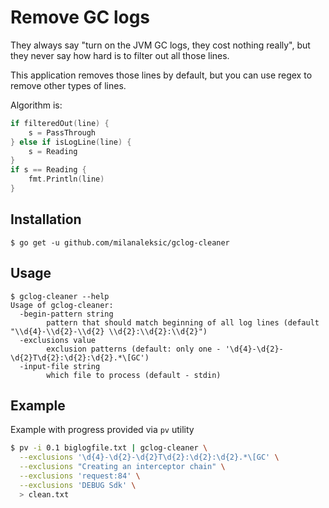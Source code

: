 # Remove GC logs

They always say "turn on the JVM GC logs, they cost nothing really", but they never say how hard is to filter out
all those lines.

This application removes those lines by default, but you can use regex to remove other types of lines.

Algorithm is:

```go
if filteredOut(line) {
    s = PassThrough
} else if isLogLine(line) {
    s = Reading
}
if s == Reading {
    fmt.Println(line)
}
```

## Installation

```
$ go get -u github.com/milanaleksic/gclog-cleaner
```

## Usage

```
$ gclog-cleaner --help
Usage of gclog-cleaner:
  -begin-pattern string
        pattern that should match beginning of all log lines (default "\\d{4}-\\d{2}-\\d{2} \\d{2}:\\d{2}:\\d{2}")
  -exclusions value
        exclusion patterns (default: only one - '\d{4}-\d{2}-\d{2}T\d{2}:\d{2}:\d{2}.*\[GC')
  -input-file string
        which file to process (default - stdin)
```

## Example

Example with progress provided via `pv` utility

```bash
$ pv -i 0.1 biglogfile.txt | gclog-cleaner \
  --exclusions '\d{4}-\d{2}-\d{2}T\d{2}:\d{2}:\d{2}.*\[GC' \
  --exclusions "Creating an interceptor chain" \
  --exclusions 'request:84' \
  --exclusions 'DEBUG Sdk' \ 
  > clean.txt
```
